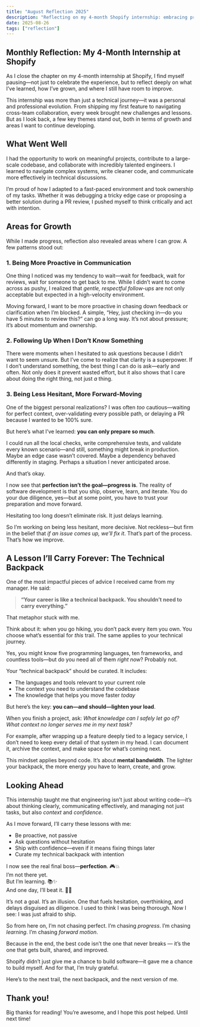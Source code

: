 ```yaml
---
title: "August Reflection 2025"
description: "Reflecting on my 4-month Shopify internship: embracing progress over perfection, lightening my technical backpack, and shipping with confidence."
date: 2025-08-26
tags: ["reflection"]
---
```


## Monthly Reflection: My 4-Month Internship at Shopify

As I close the chapter on my 4-month internship at Shopify, I find myself pausing—not just to celebrate the experience, but to reflect deeply on what I’ve learned, how I’ve grown, and where I still have room to improve.

This internship was more than just a technical journey—it was a personal and professional evolution. From shipping my first feature to navigating cross-team collaboration, every week brought new challenges and lessons. But as I look back, a few key themes stand out, both in terms of growth and areas I want to continue developing.

## What Went Well

I had the opportunity to work on meaningful projects, contribute to a large-scale codebase, and collaborate with incredibly talented engineers. I learned to navigate complex systems, write cleaner code, and communicate more effectively in technical discussions.

I’m proud of how I adapted to a fast-paced environment and took ownership of my tasks. Whether it was debugging a tricky edge case or proposing a better solution during a PR review, I pushed myself to think critically and act with intention.

## Areas for Growth

While I made progress, reflection also revealed areas where I can grow. A few patterns stood out:

### 1. Being More Proactive in Communication

One thing I noticed was my tendency to wait—wait for feedback, wait for reviews, wait for someone to get back to me. While I didn’t want to come across as pushy, I realized that *gentle, respectful follow-ups* are not only acceptable but expected in a high-velocity environment.

Moving forward, I want to be more proactive in chasing down feedback or clarification when I’m blocked. A simple, “Hey, just checking in—do you have 5 minutes to review this?” can go a long way. It’s not about pressure; it’s about momentum and ownership.

### 2. Following Up When I Don’t Know Something

There were moments when I hesitated to ask questions because I didn’t want to seem unsure. But I’ve come to realize that clarity is a superpower. If I don’t understand something, the best thing I can do is ask—early and often. Not only does it prevent wasted effort, but it also shows that I care about doing the right thing, not just *a* thing.

### 3. Being Less Hesitant, More Forward-Moving

One of the biggest personal realizations? I was often *too* cautious—waiting for perfect context, over-validating every possible path, or delaying a PR because I wanted to be 100% sure.

But here’s what I’ve learned: **you can only prepare so much**.

I could run all the local checks, write comprehensive tests, and validate every known scenario—and still, something might break in production. Maybe an edge case wasn’t covered. Maybe a dependency behaved differently in staging. Perhaps a situation I never anticipated arose.

And that’s okay.

I now see that **perfection isn’t the goal—progress is**. The reality of software development is that you ship, observe, learn, and iterate. You do your due diligence, yes—but at some point, you have to trust your preparation and move forward.

Hesitating too long doesn’t eliminate risk. It just delays learning.

So I’m working on being less hesitant, more decisive. Not reckless—but firm in the belief that *if an issue comes up, we’ll fix it*. That’s part of the process. That’s how we improve.

## A Lesson I’ll Carry Forever: The Technical Backpack

One of the most impactful pieces of advice I received came from my manager. He said:

> **“Your career is like a technical backpack. You shouldn’t need to carry everything.”**

That metaphor stuck with me.

Think about it: when you go hiking, you don’t pack every item you own. You choose what’s essential for *this* trail. The same applies to your technical journey.

Yes, you might know five programming languages, ten frameworks, and countless tools—but do you need all of them *right now*? Probably not.

Your “technical backpack” should be curated. It includes:
- The languages and tools relevant to your current role  
- The context you need to understand the codebase  
- The knowledge that helps you move faster *today*

But here’s the key: **you can—and should—lighten your load**.

When you finish a project, ask: *What knowledge can I safely let go of? What context no longer serves me in my next task?*

For example, after wrapping up a feature deeply tied to a legacy service, I don’t need to keep every detail of that system in my head. I can document it, archive the context, and make space for what’s coming next.

This mindset applies beyond code. It’s about **mental bandwidth**. The lighter your backpack, the more energy you have to learn, create, and grow.

## Looking Ahead

This internship taught me that engineering isn’t just about writing code—it’s about thinking clearly, communicating effectively, and managing not just tasks, but also *context* and *confidence*.

As I move forward, I’ll carry these lessons with me:
- Be proactive, not passive  
- Ask questions without hesitation  
- Ship with confidence—even if it means fixing things later  
- Curate my technical backpack with intention  

I now see the real final boss—**perfection**. 🎮💥  
I’m not there yet.  
But I’m learning. 📚✨  
And one day, I’ll beat it. 💪🔥

It’s not a goal. It’s an illusion. One that fuels hesitation, overthinking, and delays disguised as diligence. I used to think I was being thorough. Now I see: I was just afraid to ship.

So from here on, I’m not chasing perfect. I’m chasing *progress*. I’m chasing *learning*. I’m chasing *forward motion*.

Because in the end, the best code isn’t the one that never breaks — it’s the one that gets built, shared, and improved.

Shopify didn’t just give me a chance to build software—it gave me a chance to build myself. And for that, I’m truly grateful.

Here’s to the next trail, the next backpack, and the next version of me.

## Thank you!
Big thanks for reading! You’re awesome, and I hope this post helped. Until next time!

